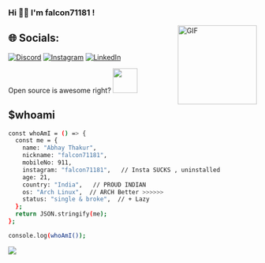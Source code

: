 <h3> Hi 👋🏼 I'm falcon71181 !</h3>
<img align="right" alt="GIF" height="160px" src="https://media.giphy.com/media/du3J3cXyzhj75IOgvA/giphy.gif" />


## 🌐 Socials:
[![Discord](https://img.shields.io/badge/Discord-%237289DA.svg?logo=discord&logoColor=white)](https://discord.gg/abhaythakur71) [![Instagram](https://img.shields.io/badge/Instagram-%23E4405F.svg?logo=Instagram&logoColor=white)](https://instagram.com/falcon71181) [![LinkedIn](https://img.shields.io/badge/LinkedIn-%230077B5.svg?logo=linkedin&logoColor=white)](https://linkedin.com/in/abhay-thakur-73470b287) 

Open source is awesome right? <img src="https://github.com/hahwul/hahwul/assets/13212227/af41f7bf-5b41-42dd-aed3-8560a6e3187d" width="50">

<h2>$whoami</h2>


```bash
const whoAmI = () => {
  const me = {
    name: "Abhay Thakur",
    nickname: "falcon71181",
    mobileNo: 911,
    instagram: "falcon71181",   // Insta SUCKS , uninstalled
    age: 21,
    country: "India",   // PROUD INDIAN
    os: "Arch Linux",  // ARCH Better >>>>>>
    status: "single & broke",  // + Lazy
  };
  return JSON.stringify(me);
};

console.log(whoAmI());
```

<img src="https://camo.githubusercontent.com/2e3e40bfcbdf7d4a39e66a9b44bff510fc47cfb7007035ad088caf86d97d9cff/68747470733a2f2f692e67697068792e636f6d2f6d656469612f595169744534594e514e6168792f67697068792e77656270">
